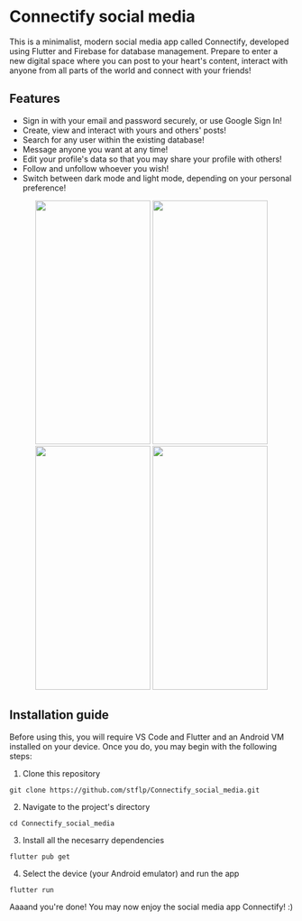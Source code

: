 # Connectify social media

This is a minimalist, modern social media app called Connectify, developed using Flutter and Firebase for database management. Prepare to enter a new digital space where you can post to your heart's content, interact with anyone from all parts of the world and connect with your friends!

## Features

+ Sign in with your email and password securely, or use Google Sign In!
+ Create, view and interact with yours and others' posts!
+ Search for any user within the existing database!
+ Message anyone you want at any time!
+ Edit your profile's data so that you may share your profile with others!
+ Follow and unfollow whoever you wish!
+ Switch between dark mode and light mode, depending on your personal preference!

<div align="center">
<img src="https://i.imgur.com/Kv6Yjyh.png" width="204" height="432"/>
<img src="https://i.imgur.com/Q6BUxCT.png" width="204" height="432"/>
</div>

<div align="center">
<img src="https://i.imgur.com/eeOzWXw.png" width="204" height="432"/>
<img src="https://i.imgur.com/LT4nLqn.png" width="204" height="432"/>
</div>

## Installation guide

Before using this, you will require VS Code and Flutter and an Android VM installed on your device.
Once you do, you may begin with the following steps:

1. Clone this repository
```
git clone https://github.com/stflp/Connectify_social_media.git
```

2. Navigate to the project's directory
```
cd Connectify_social_media
```

3. Install all the necesarry dependencies
```
flutter pub get
```

4. Select the device (your Android emulator) and run the app
```
flutter run
```

Aaaand you're done! You may now enjoy the social media app Connectify! :)
